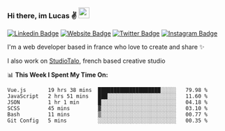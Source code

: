 ### Hi there, im Lucas ✌️ <img src="https://media.giphy.com/media/hvRJCLFzcasrR4ia7z/giphy.gif" width="25px">
[![Linkedin Badge](https://img.shields.io/badge/-LinkedIn-0e76a8?style=flat-square&logo=Linkedin&logoColor=white)](https://www.linkedin.com/in/lucasbellier/)
[![Website Badge](https://img.shields.io/badge/Website-3b5998?style=flat-square&logo=google-chrome&logoColor=white)](https://lucasblr.fr)
[![Twitter Badge](https://img.shields.io/badge/-Twitter-00acee?style=flat-square&logo=Twitter&logoColor=white)](https://twitter.com/ImJustLucas_)
[![Instagram Badge](https://img.shields.io/badge/-Instagram-e4405f?style=flat-square&logo=Instagram&logoColor=white)](https://instagram.com/luuucas.blr/)

I'm a web developer based in france who love to create and share ✨

I also work on [StudioTalo](https://talodev.fr), french based creative studio

📊 **This Week I Spent My Time On:**
<!--START_SECTION:waka-->

```text
Vue.js       19 hrs 38 mins  ████████████████████░░░░░   79.98 %
JavaScript   2 hrs 51 mins   ███░░░░░░░░░░░░░░░░░░░░░░   11.60 %
JSON         1 hr 1 min      █░░░░░░░░░░░░░░░░░░░░░░░░   04.18 %
SCSS         45 mins         ▓░░░░░░░░░░░░░░░░░░░░░░░░   03.10 %
Bash         11 mins         ▒░░░░░░░░░░░░░░░░░░░░░░░░   00.77 %
Git Config   5 mins          ░░░░░░░░░░░░░░░░░░░░░░░░░   00.35 %
```

<!--END_SECTION:waka-->
